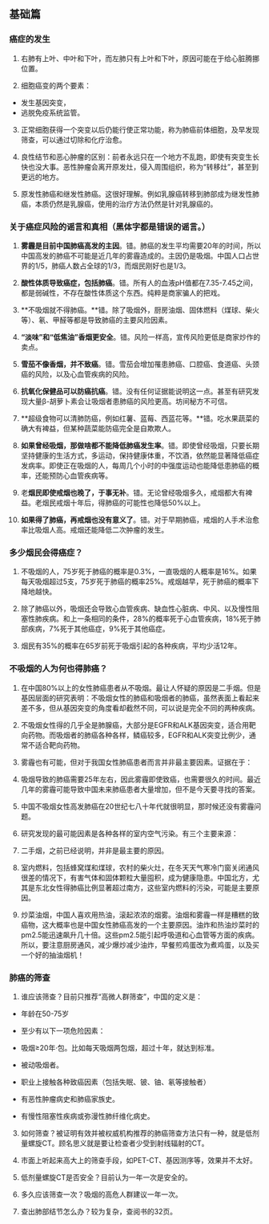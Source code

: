 
## 基础篇

### 癌症的发生

1.  右肺有上叶、中叶和下叶，而左肺只有上叶和下叶，原因可能在于给心脏腾挪位置。
    
2.  细胞癌变的两个要素：
- 发生基因突变，
- 逃脱免疫系统监管。

3.  正常细胞获得一个突变以后仍能行使正常功能，称为肺癌前体细胞，及早发现筛查，可以通过切除和化疗治愈。
    
4.  良性结节和恶心肿瘤的区别：前者永远只在一个地方不乱跑，即使有突变生长快也没大事。恶性肿瘤会离开原发灶，侵入周围组织，称为“转移灶”，甚至到更远的地方。
    
5.  原发性肺癌和继发性肺癌。这很好理解。例如乳腺癌转移到肺部成为继发性肺癌，本质仍然是乳腺癌，使用的治疗方法仍然是针对乳腺癌的。
    

### 关于癌症风险的谣言和真相（黑体字都是错误的谣言。）

1.  **雾霾是目前中国肺癌高发的主因**。错。肺癌的发生平均需要20年的时间，所以中国高发的肺癌不可能是近几年的雾霾造成的。主因仍是吸烟。中国人口占世界的1/5，肺癌人数占全球的1/3，而烟民刚好也是1/3。
    
2.  **酸性体质导致癌症，包括肺癌**。错。所有人的血液pH值都在7.35-7.45之间，都是弱碱性，不存在酸性体质这个东西。纯粹是商家骗人的把戏。
    
3.  **不吸烟就不得肺癌。**错。除了吸烟外，厨房油烟、固体燃料（煤球、柴火等）、氡、甲醛等都是导致肺癌的主要风险因素。
    
4.  **“淡味”和“低焦油”香烟更安全**。错。风险一样高，宣传风险更低是商家炒作的卖点。
    
5.  **雪茄不像香烟，并不致癌**。错。雪茄会增加罹患肺癌、口腔癌、食道癌、头颈癌的风险，以及心血管疾病的风险。
    
6.  **抗氧化保健品可以防癌抗癌**。错。没有任何证据能说明这一点。甚至有研究发现大量β-胡萝卜素会让吸烟者患肺癌的风险更高。坊间秘方不可信。
    
7.  **超级食物可以清肺防癌，例如红薯、蓝莓、西蓝花等。**错。吃水果蔬菜的确大有裨益，但某种蔬菜能防癌完全是自欺欺人。
    
8.  **如果曾经吸烟，那做啥都不能降低肺癌发生率**。错。即使曾经吸烟，只要长期坚持健康的生活方式，多运动，保持健康体重，不饮酒，依然能显著降低癌症发病率。即使正在吸烟的人，每周几个小时的中强度运动也能降低患肺癌的概率，还能预防心血管疾病等。
    
9.  老**烟民即使戒烟也晚了，于事无补**。错。无论曾经吸烟多久，戒烟都大有裨益。老烟民戒烟十年后，得肺癌的可能性也降低50%以上。
    
10.  **如果得了肺癌，再戒烟也没有意义了**。错。对于早期肺癌，戒烟的人手术治愈率比吸烟人高。戒烟还能降低二次肿瘤的发生。
    

### 多少烟民会得癌症？

1.  不吸烟的人，75岁死于肺癌的概率是0.3%，一直吸烟的人概率是16%。如果每天吸烟超过5支，75岁死于肺癌的概率25%。戒烟越早，死于肺癌的概率下降地越快。
    
2.  除了肺癌以外，吸烟还会导致心血管疾病、缺血性心脏病、中风、以及慢性阻塞性肺疾病。和上一条相同的条件，28%的概率死于心血管疾病，18%死于肺部疾病，7%死于其他癌症，9%死于其他癌症。
    
3.  烟民有35%的概率在65岁前死于吸烟引起的各种疾病，平均少活12年。
    

### 不吸烟的人为何也得肺癌？

1.  在中国80%以上的女性肺癌患者从不吸烟。最让人怀疑的原因是二手烟。但是基因层面的研究表明：不吸烟女性的肺癌和吸烟者的肺癌，虽然表面上看起来差不多，但从基因突变的角度看却截然不同，可以说是完全不同的两种疾病。
    
2.  不吸烟女性得的几乎全是肺腺癌，大部分是EGFR和ALK基因突变，适合用靶向药物。而吸烟者的肺癌各种各样，鳞癌较多，EGFR和ALK突变比例少，通常不适合靶向药物。
    
3.  雾霾也有可能，但对于我国女性肺癌患者而言并非最主要因素。证据在于：
    

1.  吸烟导致的肺癌需要25年左右，因此雾霾即使致癌，也需要很久的时间。最近几年的雾霾可能导致中国未来肺癌患者大量增加，但不是今天要寻找的答案。
    
2.  中国不吸烟女性高发肺癌在20世纪七八十年代就很明显，那时候还没有雾霾问题。
    

5.  研究发现的最可能因素是各种各样的室内空气污染。有三个主要来源：
    

1.  二手烟，之前已经说明，并非是最主要的原因。
    
2.  室内燃料，包括蜂窝煤和煤球，农村的柴火灶，在冬天天气寒冷门窗关闭通风很差的情况下，有害气体和固体颗粒大量囤积，成为健康隐患。中国北方，尤其是东北女性得肺癌比例显著超过南方，这些室内燃料的污染，可能是主要原因。
    
3.  炒菜油烟，中国人喜欢用热油，滚起浓浓的烟雾。油烟和雾霾一样是糟糕的致癌物，这大概率也是中国女性肺癌高发的一个主要原因。油炸和热油炒菜时的pm2.5能迅速飙升几十倍。这些pm2.5能引起呼吸道和心血管等方面的疾病。所以，要注意厨房通风，减少爆炒减少油炸，早餐煎鸡蛋改为煮鸡蛋，以及买一个好的抽油烟机！
    

### 肺癌的筛查

1.  谁应该筛查？目前只推荐“高微人群筛查”，中国的定义是：
    

-   年龄在50-75岁
    
-   至少有以下一项危险因素：
    

-   吸烟≥20年·包。比如每天吸烟两包烟，超过十年，就达到标准。
    
-   被动吸烟者。
    
-   职业上接触各种致癌因素（包括失眠、铍、铀、氡等接触者）
    
-   有恶性肿瘤病史和肺癌家族史。
    
-   有慢性阻塞性疾病或弥漫性肺纤维化病史。
    

3.  如何筛查？被证明有效并被权威机构推荐的肺癌筛查方法只有一种，就是低剂量螺旋CT。顾名思义就是要让检查者少受到射线辐射的CT。
    
4.  市面上听起来高大上的筛查手段，如PET-CT、基因测序等，效果并不太好。
    
5.  低剂量螺旋CT是否安全？目前认为一年一次是安全的。
    
6.  多久应该筛查一次？吸烟的高危人群建议一年一次。
    
7.  查出肺部结节怎么办？较为复杂，查阅书的32页。
<!--stackedit_data:
eyJoaXN0b3J5IjpbLTYyMDY3MzUyNyw5Nzk1NzExMzZdfQ==
-->
